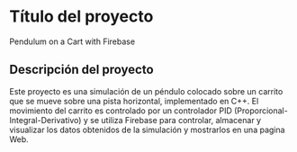 # Título del proyecto

Pendulum on a Cart with Firebase

## Descripción del proyecto

Este proyecto es una simulación de un péndulo colocado sobre un carrito que se mueve sobre una pista horizontal, implementado en C++. El movimiento del carrito es controlado por un controlador PID (Proporcional-Integral-Derivativo) y se utiliza Firebase para controlar, almacenar y visualizar los datos obtenidos de la simulación y mostrarlos en una pagina Web.
